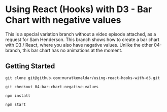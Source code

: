 # Using React (Hooks) with D3 - Bar Chart with negative values

This is a special variation branch without a video episode attached, as a request for Sam Henderson.
This branch shows how to create a bar chart with D3 / React, where you also have negative values. Unlike the other 04-branch, this bar chart has no animations at the moment.

## Getting Started

`git clone git@github.com:muratkemaldar/using-react-hooks-with-d3.git`

`git checkout 04-bar-chart-negative-values`

`npm install`

`npm start`
